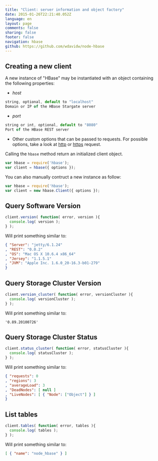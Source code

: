 ```yaml
---
title: "Client: server information and object factory"
date: 2015-01-26T22:21:40.052Z
language: en
layout: page
comments: false
sharing: false
footer: false
navigation: hbase
github: https://github.com/wdavidw/node-hbase
---
```


Creating a new client
---------------------

A new instance of "HBase" may be instantiated with an object containing the following properties:   

-   *host*

```javascript
string, optional, default to "localhost"
Domain or IP of the HBase Stargate server
```

-   *port*

```javascript
string or int, optional, default to "8080"
Port of the HBase REST server

```

-   Other custom options that can be passed to requests. For possible options, take a look at [http](https://nodejs.org/api/http.html#http_http_request_options_callback) or [https](https://nodejs.org/api/https.html#https_https_request_options_callback) request.

Calling the `hbase` method return an initialized client object.

```javascript
var hbase = require('hbase');
var client = hbase({ options });
```

You can also manually contruct a new instance as follow:

```javascript
var hbase = require('hbase');
var client = new hbase.Client({ options });
```

Query Software Version
----------------------

```javascript
client.version( function( error, version ){
  console.log( version );
} );
```

Will print something similar to:

```json
{ "Server": "jetty/6.1.24"
, "REST": "0.0.2"
, "OS": "Mac OS X 10.6.4 x86_64"
, "Jersey": "1.1.5.1"
, "JVM": "Apple Inc. 1.6.0_20-16.3-b01-279"
}
```

Query Storage Cluster Version
-----------------------------

```javascript
client.version_cluster( function( error, versionCluster ){
  console.log( versionCluster );
} );
```

Will print something similar to:

```csv
'0.89.20100726'
```

Query Storage Cluster Status
----------------------------

```javascript
client.status_cluster( function( error, statusCluster ){
  console.log( statusCluster );
} );
```

Will print something similar to:

```json
{ "requests": 0
, "regions": 3
, "averageLoad": 3
, "DeadNodes": [ null ]
, "LiveNodes": [ { "Node": ["Object"] } ]
}
```

List tables
-----------

```javascript
client.tables( function( error, tables ){
  console.log( tables );
} );
```

Will print something similar to:

```json
[ { "name": "node_hbase" } ]
```
